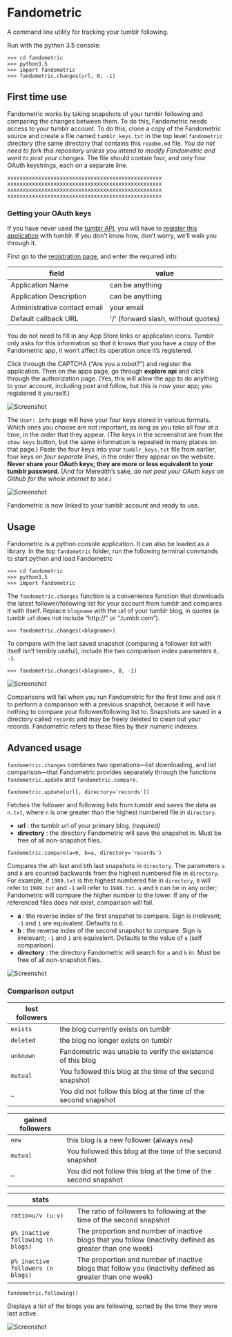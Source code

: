 # Fandometric

A command line utility for tracking your tumblr following.

Run with the python 3.5 console:

```
>>> cd fandometric
>>> python3.5
>>> import fandometric
>>> fandometric.changes(url, 0, -1)
```

## First time use

Fandometric works by taking snapshots of your tumblr following and comparing the changes between them. To do this, Fandometric needs access to your tumblr account. To do this, clone a copy of the Fandometric source and create a file named `tumblr_keys.txt` in the top level `fandometric` directory (the same directory that contains this `readme.md` file. *You do not need to fork this repository unless you intend to modify Fandometric and want to post your changes.* The file should contain four, and only four OAuth keystrings, each on a separate line.

```
xxxxxxxxxxxxxxxxxxxxxxxxxxxxxxxxxxxxxxxxxxxxxxxxxx
xxxxxxxxxxxxxxxxxxxxxxxxxxxxxxxxxxxxxxxxxxxxxxxxxx
xxxxxxxxxxxxxxxxxxxxxxxxxxxxxxxxxxxxxxxxxxxxxxxxxx
xxxxxxxxxxxxxxxxxxxxxxxxxxxxxxxxxxxxxxxxxxxxxxxxxx
```

### Getting your OAuth keys
If you have never used the [tumblr API](https://www.tumblr.com/docs/en/api/v2#auth), you will have to [register this application](https://www.tumblr.com/oauth/apps) with tumblr. If you don’t know how, don’t worry, we’ll walk you through it.

First go to the [registration page](https://www.tumblr.com/oauth/apps), and enter the required info:

| field | value |
| --- | --- |
| Application Name | can be anything |
| Application Description | can be anything |
| Administrative contact email | your email |
| Default callback URL | '/' (forward slash, without quotes) |

You do not need to fill in any App Store links or application icons. Tumblr only asks for this information so that it knows that you have a copy of the Fandometric app, it won’t affect its operation once it’s registered.

Click through the CAPTCHA (“Are you a robot?”) and register the application. Then on the apps page, go through **explore api** and click through the authorization page. (Yes, this will allow the app to do anything to your account, including post and follow, but this is now your app; you registered it yourself.)

![Screenshot](screenshots/tutorial_1.png "Getting your OAuth keys")

The `User: Info` page will have your four keys stored in various formats. Which ones you choose are not important, as long as you take all four at a time, in the order that they appear. (The keys in the screenshot are from the `show keys` button, but the same information is repeated in many places on that page.) Paste the four keys into your `tumblr_keys.txt` file from earlier, four keys on *four separate lines*, in the order they appear on the website. **Never share your OAuth keys; they are more or less equivalent to your tumblr password.** (And for Meredith’s sake, *do not post your OAuth keys on Github for the whole internet to see*.)

![Screenshot](screenshots/tutorial_2.png "Tumblr API keys display")

Fandometric is now linked to your tumblr account and ready to use.

## Usage
Fandometric is a python console application. It can also be loaded as a library. In the top `fandometric` folder, run the following terminal commands to start python and load Fandometric
```
>>> cd fandometric
>>> python3.5
>>> import fandometric
```
The `fandometric.changes` function is a convenience function that downloads the latest follower/following list for your account from tumblr and compares it with itself. Replace `blogname` with the url of your tumblr blog, in quotes (a tumblr url does not include “http://” or “.tumblr.com”).
```
>>> fandometric.changes(<blogname>)
```
To compare with the last saved snapshot (comparing a follower list with itself isn’t terribly useful), include the two comparison index parameters `0, -1`.
```
>>> fandometric.changes(<blogname>, 0, -1)
```

![Screenshot](screenshots/screenshot_3.png "Fandometric usage")

Comparisons will fail when you run Fandometric for the first time and ask it to perform a comparison with a previous snapshot, because it will have nothing to compare your follower/following list to. Snapshots are saved in a directory called `records` and may be freely deleted to clean out your records. Fandometric refers to these files by their numeric indexes.

## Advanced usage
`fandometric.changes` combines two operations—list downloading, and list comparison—that Fandometric provides separately through the functions `fandometric.update` and `fandometric.compare`.

`fandometric.update(url[, directory='records'])`

Fetches the follower and following lists from tumblr and saves the data as `n.txt`, where `n` is one greater than the highest numbered file in `directory`.

* **url** : the tumblr url of your primary blog. *(required)*
* **directory** : the directory Fandometric will save the snapshot in. Must be free of all non-snapshot files.

`fandometric.compare(a=0, b=a, directory='records')`

Compares the `a`th last and `b`th last snapshots in `directory`. The parameters `a` and `b` are counted backwards from the highest numbered file in `directory`. For example, if `1989.txt` is the highest numbered file in `directory`, `0` will refer to `1989.txt` and `-1` will refer to `1988.txt`. `a` and `b` can be in any order; Fandometric will compare the higher number to the lower. If any of the referenced files does not exist, comparison will fail.

* **a** : the reverse index of the first snapshot to compare. Sign is irrelevant; `-1` and `1` are equivalent. Defaults to `0`.
* **b** : the reverse index of the second snapshot to compare. Sign is irrelevant; `-1` and `1` are equivalent. Defaults to the value of `a` (self comparison).
* **directory** : the directory Fandometric will search for `a` and `b` in. Must be free of all non-snapshot files.

![Screenshot](screenshots/screenshot_4.png "Comparison output")

### Comparison output
| lost followers | |
| --- | --- |
| `exists` | the blog currently exists on tumblr |
| `deleted` | the blog no longer exists on tumblr |
| `unknown` | Fandometric was unable to verify the existence of this blog |
| `mutual` | You followed this blog at the time of the second snapshot |
| `—` | You did not follow this blog at the time of the second snapshot |

| gained followers | |
| --- | --- |
| `new` | this blog is a new follower (always `new`)
| `mutual` | You followed this blog at the time of the second snapshot |
| `—` | You did not follow this blog at the time of the second snapshot |

| stats ||
| --- | --- |
| `ratio=u/v (u:v)` | The ratio of followers to following at the time of the second snapshot |
| `p% inactive following (n blogs)` | The proportion and number of inactive blogs that you follow (inactivity defined as greater than one week) |
| `p% inactive followers (n blogs)` | The proportion and number of inactive blogs that follow you (inactivity defined as greater than one week)

`fandometric.following()`

Displays a list of the blogs you are following, sorted by the time they were last active. 

![Screenshot](screenshots/screenshot_5.png "Activity list")
